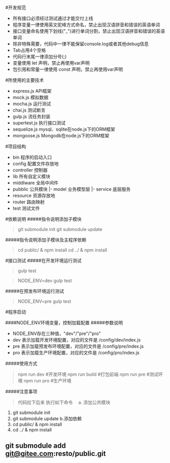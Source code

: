 #开发规范
- 所有接口必须经过测试通过才能交付上线
- 程序变量一律使用英文驼峰方式命名，禁止出现汉语拼音和错误的英语单词
- 接口变量命名使用下划线("_")进行单词分割，禁止出现汉语拼音和错误的英语单词
- 除非特殊需要，代码中一律不能保留console.log或者其他debug信息
- Tab占用4个空格
- 代码行末尾一律添加分号(;)
- 变量使用 let 声明，禁止再使用var声明
- 包引用和常量一律使用 const 声明，禁止再使用var声明

#所使用的主要技术
- express.js API框架
- mock.js 模拟数据
- mocha.js 运行测试
- chai.js 测试断言
- gulp.js 流任务封装
- supertest.js 执行接口测试
- sequelize.js mysql、sqlite在node.js下的ORM框架
- mongoose.js Mongodb在node.js下的ORM框架


#项目结构
- bin 程序的启动入口
- config 配置文件存放地
- controller 控制器
- lib 所有自定义模块
- middlware 全局中间件
- pubblic 公共模块
 |- model 业务模型层
 |- service 底层服务
- resource 资源存放地
- router 路由映射
- test 测试文件

#依赖说明
#####指令说明添加子模块
> git submodule init
> git submodule update

#####指令说明添加子模块及主程序依赖
> cd public/ & npm install
> cd ../ & npm install


#接口测试
#####在开发环境运行测试
> gulp test

> NODE_ENV=dev gulp test

#####在预发布环境运行测试
> NODE_ENV=pre gulp test

#程序启动

####NODE_ENV环境变量，控制加载配置
#####参数说明
- NODE_ENV存在三种值，"dev"/"pre"/"pro"
- dev 表示加载开发环境配置，对应的文件是 /config/dev/index.js
- pre 表示加载预发布环境配置，对应的文件是 /config/pre/index.js
- pro 表示加载生产环境配置，对应的文件是 /config/pro/index.js

#####使用方式
> npm run dev #开发环境
> npm run build #打包前端
> npm run pre #测试环境
> npm run pro #生产环境

#####注意事项
> 代码拉下后来 执行如下命令　
a. 添加公共模块
 1. git submodule init
 2. git submodule update
b.添加依赖
 1. cd public/ & npm install
 2. cd ../ & npm install

## git submodule add git@gitee.com:resto/public.git